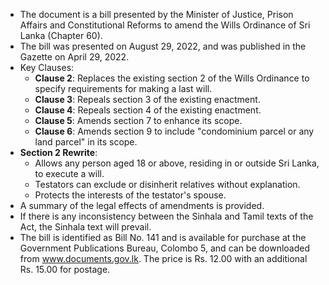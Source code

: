 - The document is a bill presented by the Minister of Justice, Prison Affairs and Constitutional Reforms to amend the Wills Ordinance of Sri Lanka (Chapter 60).
- The bill was presented on August 29, 2022, and was published in the Gazette on April 29, 2022.
- Key Clauses:
  - **Clause 2**: Replaces the existing section 2 of the Wills Ordinance to specify requirements for making a last will.
  - **Clause 3**: Repeals section 3 of the existing enactment.
  - **Clause 4**: Repeals section 4 of the existing enactment.
  - **Clause 5**: Amends section 7 to enhance its scope.
  - **Clause 6**: Amends section 9 to include "condominium parcel or any land parcel" in its scope.
- **Section 2 Rewrite**:
  - Allows any person aged 18 or above, residing in or outside Sri Lanka, to execute a will.
  - Testators can exclude or disinherit relatives without explanation.
  - Protects the interests of the testator's spouse.
- A summary of the legal effects of amendments is provided.
- If there is any inconsistency between the Sinhala and Tamil texts of the Act, the Sinhala text will prevail.
- The bill is identified as Bill No. 141 and is available for purchase at the Government Publications Bureau, Colombo 5, and can be downloaded from www.documents.gov.lk. The price is Rs. 12.00 with an additional Rs. 15.00 for postage.